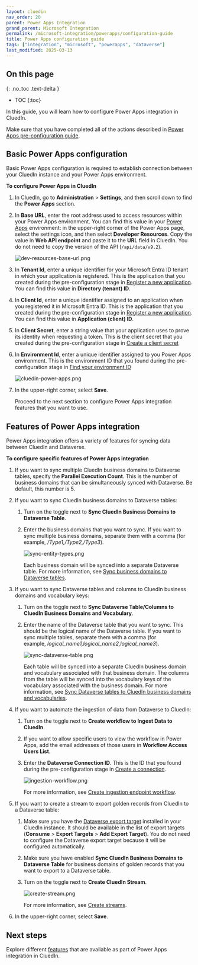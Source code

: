 ```yaml
---
layout: cluedin
nav_order: 20
parent: Power Apps Integration
grand_parent: Microsoft Integration
permalink: /microsoft-integration/powerapps/configuration-guide
title: Power Apps configuration guide
tags: ["integration", "microsoft", "powerapps", "dataverse"]
last_modified: 2025-03-13
---
```

## On this page
{: .no_toc .text-delta }
- TOC
{:toc}

In this guide, you will learn how to configure Power Apps integration in CluedIn.

Make sure that you have completed all of the actions described in [Power Apps pre-configuration guide](/microsoft-integration/powerapps/pre-configuration-guide).

## Basic Power Apps configuration

Basic Power Apps configuration is required to establish connection between your CluedIn instance and your Power Apps environment.

**To configure Power Apps in CluedIn**

1. In CluedIn, go to **Administration** > **Settings**, and then scroll down to find the **Power Apps** section.

1. In **Base URL**, enter the root address used to access resources within your Power Apps environment. You can find this value in your [Power Apps](https://make.powerapps.com/) environment: in the upper-right corner of the Power Apps page, select the settings icon, and then select **Developer Resources**. Copy the value in **Web API endpoint** and paste it to the **URL** field in CluedIn. You do not need to copy the version of the API (`/api/data/v9.2`).

    ![dev-resources-base-url.png](../../assets/images/microsoft-integration/power-apps/dev-resources-base-url.png)

1. In **Tenant Id**, enter a unique identifier for your Microsoft Entra ID tenant in which your application is registered. This is the application that you created during the pre-configuration stage in [Register a new application](/microsoft-integration/powerapps/pre-configuration-guide#register-a-new-application). You can find this value in **Directory (tenant) ID**.

1. In **Client Id**, enter a unique identifier assigned to an application when you registered it in Microsoft Entra ID. This is the application that you created during the pre-configuration stage in [Register a new application](/microsoft-integration/powerapps/pre-configuration-guide#register-a-new-application). You can find this value in **Application (client) ID**.

1. In **Client Secret**, enter a string value that your application uses to prove its identity when requesting a token. This is the client secret that you created during the pre-configuration stage in [Create a client secret](/microsoft-integration/powerapps/pre-configuration-guide#create-a-client-secret)

1. In **Environment Id**, enter a unique identifier assigned to you Power Apps environment. This is the environment ID that you found during the pre-configuration stage in [Find your environment ID](/microsoft-integration/powerapps/pre-configuration-guide#find-your-environment-id)

    ![cluedin-power-apps.png](../../assets/images/microsoft-integration/power-apps/cluedin-power-apps.png)

1. In the upper-right corner, select **Save**.

    Proceed to the next section to configure Power Apps integration features that you want to use.

## Features of Power Apps integration

Power Apps integration offers a variety of features for syncing data between CluedIn and Dataverse.

**To configure specific features of Power Apps integration**

1. If you want to sync multiple CluedIn business domains to Dataverse tables, specify the **Parallel Execution Count**. This is the number of business domains that can be simultaneously synced with Dataverse. Be default, this number is 5.

1. If you want to sync CluedIn business domains to Dataverse tables:

    1. Turn on the toggle next to **Sync CluedIn Business Domains to Dataverse Table**.

    1. Enter the business domains that you want to sync. If you want to sync multiple business domains, separate them with a comma (for example, _/Type1,/Type2,/Type3_). 

        ![sync-entity-types.png](../../assets/images/microsoft-integration/power-apps/sync-entity-types.png)

        Each business domain will be synced into a separate Dataverse table. For more information, see [Sync business domains to Dataverse tables](/microsoft-integration/powerapps/features/sync-entitytypes).

1. If you want to sync Dataverse tables and columns to CluedIn business domains and vocabulary keys:

    1. Turn on the toggle next to **Sync Dataverse Table/Columns to CluedIn Business Domains and Vocabulary**.

    1. Enter the name of the Dataverse table that you want to sync. This should be the logical name of the Dataverse table. If you want to sync multiple tables, separate them with a comma (for example, _logical_name1,logical_name2,logical_name3_).

        ![sync-dataverse-table.png](../../assets/images/microsoft-integration/power-apps/sync-dataverse-table.png)

        Each table will be synced into a separate CluedIn business domain and vocabulary associated with that business domain. The columns from the table will be synced into the vocabulary keys of the vocabulary associated with the business domain. For more information, see [Sync Dataverse tables to CluedIn business domains and vocabularies](/microsoft-integration/powerapps/features/sync-dataverse).

1. If you want to automate the ingestion of data from Dataverse to CluedIn:

    1. Turn on the toggle next to **Create workflow to Ingest Data to CluedIn**.

    1. If you want to allow specific users to view the workflow in Power Apps, add the email addresses of those users in **Workflow Access Users List**.

    1. Enter the **Dataverse Connection ID**. This is the ID that you found during the pre-configuration stage in [Create a connection](/microsoft-integration/powerapps/pre-configuration-guide#create-a-dataverse-connection).

        ![ingestion-workflow.png](../../assets/images/microsoft-integration/power-apps/ingestion-workflow.png)

        For more information, see [Create ingestion endpoint workflow](/microsoft-integration/powerapps/features/create-workflow).

1. If you want to create a stream to export golden records from CluedIn to a Dataverse table:

    1. Make sure you have the [Dataverse export target](/consume/export-targets/dataverse-connector) installed in your CluedIn instance. It should be available in the list of export targets (**Consume** > **Export Targets** > **Add Export Target**). You do not need to configure the Dataverse export target because it will be configured automatically.

    1. Make sure you have enabled **Sync CluedIn Business Domains to Dataverse Table** for business domains of golden records that you want to export to a Dataverse table. 

    1. Turn on the toggle next to **Create CluedIn Stream**.

        ![create-stream.png](../../assets/images/microsoft-integration/power-apps/create-stream.png)

        For more information, see [Create streams](/microsoft-integration/powerapps/features/create-streams).

1. In the upper-right corner, select **Save**.

## Next steps

Explore different [features](/microsoft-integration/powerapps/features) that are available as part of Power Apps integration in CluedIn.
